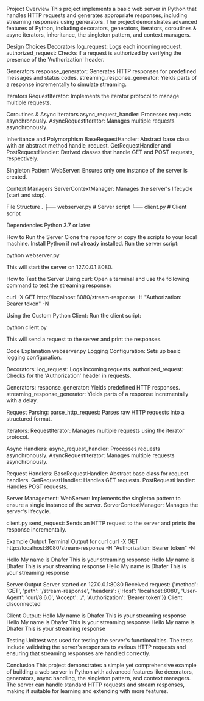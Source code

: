 Project Overview
This project implements a basic web server in Python that handles HTTP requests and generates appropriate responses, including streaming responses using generators. The project demonstrates advanced features of Python, including decorators, generators, iterators, coroutines & async iterators, inheritance, the singleton pattern, and context managers.

Design Choices
Decorators
log_request: Logs each incoming request.
authorized_request: Checks if a request is authorized by verifying the presence of the 'Authorization' header.

Generators
response_generator: Generates HTTP responses for predefined messages and status codes.
streaming_response_generator: Yields parts of a response incrementally to simulate streaming.

Iterators
RequestIterator: Implements the iterator protocol to manage multiple requests.

Coroutines & Async Iterators
async_request_handler: Processes requests asynchronously.
AsyncRequestIterator: Manages multiple requests asynchronously.

Inheritance and Polymorphism
BaseRequestHandler: Abstract base class with an abstract method handle_request.
GetRequestHandler and PostRequestHandler: Derived classes that handle GET and POST requests, respectively.

Singleton Pattern
WebServer: Ensures only one instance of the server is created.

Context Managers
ServerContextManager: Manages the server's lifecycle (start and stop).

File Structure
.
├── webserver.py   # Server script
└── client.py      # Client script

Dependencies
Python 3.7 or later

How to Run the Server
Clone the repository or copy the scripts to your local machine.
Install Python if not already installed.
Run the server script:

python webserver.py

This will start the server on 127.0.0.1:8080.

How to Test the Server
Using curl:
Open a terminal and use the following command to test the streaming response:

curl -X GET http://localhost:8080/stream-response -H "Authorization: Bearer token" -N

Using the Custom Python Client:
Run the client script:

python client.py

This will send a request to the server and print the responses.

Code Explanation
webserver.py
Logging Configuration: Sets up basic logging configuration.

Decorators:
log_request: Logs incoming requests.
authorized_request: Checks for the 'Authorization' header in requests.

Generators:
response_generator: Yields predefined HTTP responses.
streaming_response_generator: Yields parts of a response incrementally with a delay.

Request Parsing:
parse_http_request: Parses raw HTTP requests into a structured format.

Iterators:
RequestIterator: Manages multiple requests using the iterator protocol.

Async Handlers:
async_request_handler: Processes requests asynchronously.
AsyncRequestIterator: Manages multiple requests asynchronously.

Request Handlers:
BaseRequestHandler: Abstract base class for request handlers.
GetRequestHandler: Handles GET requests.
PostRequestHandler: Handles POST requests.

Server Management:
WebServer: Implements the singleton pattern to ensure a single instance of the server.
ServerContextManager: Manages the server's lifecycle.

client.py
send_request: Sends an HTTP request to the server and prints the response incrementally.

Example Output
Terminal Output for curl
curl -X GET http://localhost:8080/stream-response -H "Authorization: Bearer token" -N

Hello My 
name is Dhafer 
This is your 
streaming response 
Hello My 
name is Dhafer 
This is your 
streaming response 
Hello My 
name is Dhafer 
This is your 
streaming response 

Server Output
Server started on 127.0.0.1:8080
Received request: {'method': 'GET', 'path': '/stream-response', 'headers': {'Host': 'localhost:8080', 'User-Agent': 'curl/8.6.0', 'Accept': '*/*', 'Authorization': 'Bearer token'}}
Client disconnected

Client Output:
Hello My 
name is Dhafer 
This is your 
streaming response 
Hello My 
name is Dhafer 
This is your 
streaming response 
Hello My 
name is Dhafer 
This is your 
streaming response 

Testing
Unittest was used for testing the server's functionalities. The tests include validating the server's responses to various HTTP requests and ensuring that streaming responses are handled correctly.

Conclusion
This project demonstrates a simple yet comprehensive example of building a web server in Python with advanced features like decorators, generators, async handling, the singleton pattern, and context managers. The server can handle standard HTTP requests and stream responses, making it suitable for learning and extending with more features.

